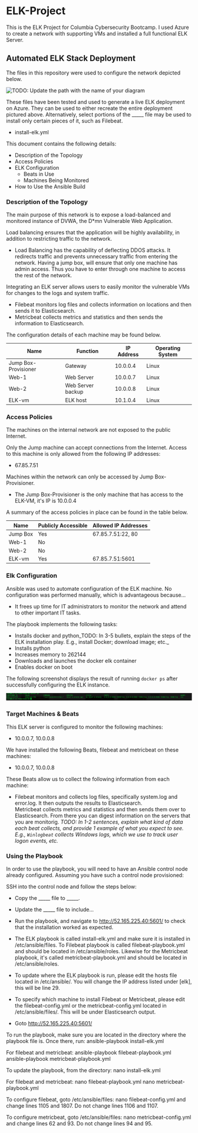# ELK-Project
This is the ELK Project for Columbia Cybersecurity Bootcamp.  I used Azure to create a network with supporting VMs and installed a full functional ELK Server.

## Automated ELK Stack Deployment

The files in this repository were used to configure the network depicted below.

![TODO: Update the path with the name of your diagram](Images/diagram_filename.png)

These files have been tested and used to generate a live ELK deployment on Azure. They can be used to either recreate the entire deployment pictured above. Alternatively, select portions of the _____ file may be used to install only certain pieces of it, such as Filebeat.

  - install-elk.yml

This document contains the following details:
- Description of the Topology
- Access Policies
- ELK Configuration
  - Beats in Use
  - Machines Being Monitored
- How to Use the Ansible Build


### Description of the Topology

The main purpose of this network is to expose a load-balanced and monitored instance of DVWA, the D*mn Vulnerable Web Application.

Load balancing ensures that the application will be highly availability, in addition to restricting traffic to the network.
- Load Balancing has the capability of deflecting DDOS attacks.  It redirects traffic and prevents unnecessary traffic from entering the network.  Having a jump box, will ensure that only one machine has admin access.  Thus you have to enter through one machine to access the rest of the network.  


Integrating an ELK server allows users to easily monitor the vulnerable VMs for changes to the logs and system traffic.
- Filebeat monitors log files and collects information on locations and then sends it to Elasticsearch.
- Metricbeat collects metrics and statistics and then sends the information to Elasticsearch.

The configuration details of each machine may be found below.

| Name                 | Function          | IP Address | Operating System |
|----------------------|-------------------|------------|------------------|
| Jump Box-Provisioner | Gateway           | 10.0.0.4   | Linux            |
| Web-1                | Web Server        | 10.0.0.7   | Linux            |
| Web-2                | Web Server backup | 10.0.0.8   | Linux            |
| ELK-vm               | ELK host          | 10.1.0.4   | Linux            |

### Access Policies

The machines on the internal network are not exposed to the public Internet.

Only the Jump machine can accept connections from the Internet. Access to this machine is only allowed from the following IP addresses:
- 67.85.7.51

Machines within the network can only be accessed by Jump Box-Provisioner.
- The Jump Box-Provisioner is the only machine that has access to the ELK-VM, it's IP is 10.0.0.4

A summary of the access policies in place can be found in the table below.

| Name     | Publicly Accessible | Allowed IP Addresses |
|----------|---------------------|----------------------|
| Jump Box | Yes                 | 67.85.7.51:22, 80    |
| Web-1    | No                  |                      |
| Web-2    | No                  |                      |
| ELK-vm   | Yes                 | 67.85.7.51:5601      |

### Elk Configuration

Ansible was used to automate configuration of the ELK machine. No configuration was performed manually, which is advantageous because...
- It frees up time for IT administrators to monitor the network and attend to other important IT tasks.  

The playbook implements the following tasks:
- Installs docker and python_TODO: In 3-5 bullets, explain the steps of the ELK installation play. E.g., install Docker; download image; etc._
- Installs python
- Increases memory to 262144
- Downloads and launches the docker elk container
- Enables docker on boot

The following screenshot displays the result of running `docker ps` after successfully configuring the ELK instance.

![TODO: Update the path with the name of your screenshot of docker ps output](Images/docker_ps_output.png)

### Target Machines & Beats
This ELK server is configured to monitor the following machines:
- 10.0.0.7, 10.0.0.8

We have installed the following Beats, filebeat and metricbeat on these machines:
- 10.0.0.7, 10.0.0.8

These Beats allow us to collect the following information from each machine:
- Filebeat monitors and collects log files, specifically system.log and error.log.  It then outputs the results to Elasticsearch.  
  Metricbeat collects metrics and statistics and then sends them over to Elasticsearch.  From there you can digest information on the servers that you are
  monitorig.
  _TODO: In 1-2 sentences, explain what kind of data each beat collects, and provide 1 example of what you expect to see. E.g., `Winlogbeat` collects Windows logs, which we use to track user logon events, etc._

### Using the Playbook
In order to use the playbook, you will need to have an Ansible control node already configured. Assuming you have such a control node provisioned:

SSH into the control node and follow the steps below:
- Copy the _____ file to _____.
- Update the _____ file to include...
- Run the playbook, and navigate to http://52.165.225.40:5601/ to check that the installation worked as expected.

- The ELK playbook is called install-elk.yml and make sure it is installed in /etc/ansible/files.  To Filebeat playbook is called filebeat-playbook.yml and 
  should be located in /etc/ansible/roles.  Likewise for the Metricbeat playbook, it's called metricbeat-playbook.yml and should be located in /etc/ansible/roles.
- To update where the ELK playbook is run, please edit the hosts file located in /etc/ansible/.  You will change the IP address listed under [elk], this will be
  line 29.  
- To specify which machine to install Filebeat or Metricbeat, please edit the filebeat-config.yml or the metricbeat-config.yml located in /etc/ansible/files/. 
  This will be under Elasticsearch output.  
- Goto http://52.165.225.40:5601/ 

To run the playbook, make sure you are located in the directory where the playbook file is.  Once there, run:
ansible-playbook install-elk.yml

For filebeat and metricbeat:
ansible-playbook filebeat-playbook.yml
ansible-playbook metricbeat-playbook.yml

To update the playbook, from the directory:
nano install-elk.yml

For filebeat and metricbeat:
nano filebeat-playbook.yml
nano metricbeat-playbook.yml

To configure filebeat, goto /etc/ansible/files:
nano filebeat-config.yml and change lines 1105 and 1807.  Do not change lines 1106 and 1107.

To configure metricbeat, goto /etc/ansible/files:
nano metricbeat-config.yml and change lines 62 and 93.  Do not change lines 94 and 95.
